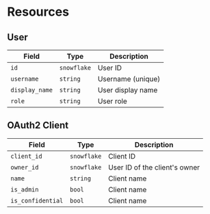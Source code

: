 # Resources


## User

| Field          | Type        | Description       |
| -------------- | ----------- | ----------------- |
| `id`           | `snowflake` | User ID           |
| `username`     | `string`    | Username (unique) |
| `display_name` | `string`    | User display name |
| `role`         | `string`    | User role         |


## OAuth2 Client

| Field             | Type        | Description                   |
| ----------------- | ----------- | ----------------------------- |
| `client_id`       | `snowflake` | Client ID                     |
| `owner_id`        | `snowflake` | User ID of the client's owner |
| `name`            | `string`    | Client name                   |
| `is_admin`        | `bool`      | Client name                   |
| `is_confidential` | `bool`      | Client name                   |
